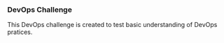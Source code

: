### DevOps Challenge 

This DevOps challenge is created to test basic understanding of DevOps pratices. 